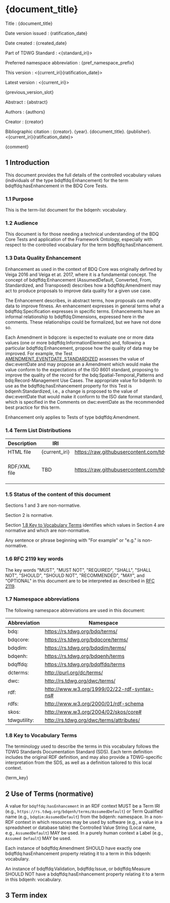 <!--- Template for header, values provided from yaml configuration --->
# {document_title}

Title
: {document_title}

Date version issued
: {ratification_date}

Date created
: {created_date}

Part of TDWG Standard
: <{standard_iri}>

Preferred namespace abbreviation
: {pref_namespace_prefix}

This version
: <{current_iri}{ratification_date}>

Latest version
: <{current_iri}>

{previous_version_slot}

Abstract
: {abstract}

Authors
: {authors}

Creator
: {creator}

Bibliographic citation
: {creator}. {year}. {document_title}. {publisher}. <{current_iri}{ratification_date}>

{comment}

## 1 Introduction

This document provides the full details of the controlled vocabulary values (individuals of the type bdqffdq:Enhancement) for the term bdqffdq:hasEnhancement in the BDQ Core Tests.

### 1.1 Purpose

This is the term-list document for the bdqenh: vocabulary.

### 1.2 Audience

This document is for those needing a technical understanding of the BDQ Core Tests and application of the Framework Ontology, especially with respect to the controlled vocabulary for the term bdqffdq:hasEnhancement. 

### 1.3 Data Quality Enhancement

Enhancement as used in the context of BDQ Core was originally defined by Veiga 2016 and Veiga et at. 2017, where it is a fundamental concept. The concept of bdqffdq:Enhancement (AssumedDefault, Converted, From, Standardized, and Transposed) describes how a bdqffdq:Amendment may act to produce proposals to improve data quality for a given use case.

The Enhancement describes, in abstract terms, how proposals can modify data to improve fitness. An enhancement expresses in general terms what a bdqffdq:Specification expresses in specific terms. Enhancements have an informal relationship to bdqffdq:Dimensions, expressed here in the comments. These relationships could be formalized, but we have not done so.

Each Amendment in bdqcore: is expected to evaluate one or more data values (one or more bdqffdq:InformationElements) and, following a particular bdqffdq:Enhancement, propose how the quality of data may be improved. For example, the Test [AMENDMENT_EVENTDATE_STANDARDIZED](https://rs.tdwg.org/bdqcore/terms/718dfc3c-cb52-4fca-b8e2-0e722f375da7) assesses the value of dwc:eventDate and may propose an a Amendment which would make the value conform to the expectations of the ISO 8601 standard, proposing to improve the quality of the record for the bdq:Spatial-Temporal_Patterns and bdq:Record-Management Use Cases. The appropriate value for bdqenh: to use as the bdqffdq:hasEnhancement property for this Test is bdqenh:Standardized, i.e., a change is proposed to the value of dwc:eventDate that would make it conform to the ISO date format standard, which is specified in the Comments on dwc:eventDate as the recommended best practice for this term.

Enhancement only applies to Tests of type bdqffdq:Amendment.

### 1.4 Term List Distributions

| Description | IRI | Download URL | Note | 
| ----------- | --- | ------------ | ---- | 
| HTML file   | {current_iri} | https://raw.githubusercontent.com/tdwg/bdq/master/tg2/_review/docs/list/{pref_namespace_prefix}/index.md | This file | 
| RDF/XML file | TBD | https://raw.githubusercontent.com/tdwg/bdq/master/tg2/_review/dist/{pref_namespace_prefix}.xml | Example for submission, to be generated | 

### 1.5 Status of the content of this document

Sections 1 and 3 are non-normative.

Section 2 is normative.

Section [1.8 Key to Vocabulary Terms](#18-Key-to-Vocabulary-Terms) identifies which values in Section 4 are normative and which are non-normative.

Any sentence or phrase beginning with "For example" or "e.g." is non-normative.

### 1.6 RFC 2119 key words

The key words "MUST", "MUST NOT", "REQUIRED", "SHALL", "SHALL NOT", "SHOULD", "SHOULD NOT", "RECOMMENDED", "MAY", and "OPTIONAL" in this document are to be interpreted as described in [RFC 2119](https://tools.ietf.org/html/rfc2119).

### 1.7 Namespace abbreviations

The following namespace abbreviations are used in this document:

| **Abbreviation** | **Namespace** |
| ------------ | -------------                               |
| bdq:         | https://rs.tdwg.org/bdq/terms/              |
| bdqcore:     | https://rs.tdwg.org/bdqcore/terms/          |
| bdqdim:      | https://rs.tdwg.org/bdqdim/terms/           |
| bdqenh:      | https://rs.tdwg.org/bdqenh/terms            |
| bdqffdq:     | https://rs.tdwg.org/bdqffdq/terms           |
| dcterms:     | http://purl.org/dc/terms/                   |
| dwc:         | http://rs.tdwg.org/dwc/terms/               |
| rdf:         | http://www.w3.org/1999/02/22-rdf-syntax-ns# |
| rdfs:        | http://www.w3.org/2000/01/rdf-schema        |
| skos:        | http://www.w3.org/2004/02/skos/core#        |
| tdwgutility: | http://rs.tdwg.org/dwc/terms/attributes/    |

### 1.8 Key to Vocabulary Terms

The terminology used to describe the terms in this vocabulary follows the TDWG Standards Documentation Standard (SDS). Each term definition includes the original RDF definition, and may also provide a TDWG-specific interpretation from the SDS, as well as a definition tailored to this local context.

{term_key}

## 2 Use of Terms (normative) 

A value for `bdqffdq:hasEnhancement` in an RDF context MUST be a Term IRI (e.g., `https://rs.tdwg.org/bdqenh/terms/AssumedDefault`) or Term Qualified name (e.g., `bdqdim:AssumedDefault`) from the bdqenh: namespace. In a non-RDF context in which resources may be used by software (e.g., a value in a spreadsheet or database table) the Controlled Value String (Local name, e.g., `AssumedDefault`) MAY be used. In a purely human context a Label (e.g., `Assumed Default`) MAY be used.

Each instance of bdqffdq:Amendment SHOULD have exactly one bdqffdq:hasEnhancement property relating it to a term in this bdqenh: vocabulary.

An instance of bdqffdq:Validation, bdqffdq:Issue, or bdqffdq:Measure SHOULD NOT have a bdqffdq:hasEnhancement property relating it to a term in this bdqenh: vocabulary.

## 3 Term index
